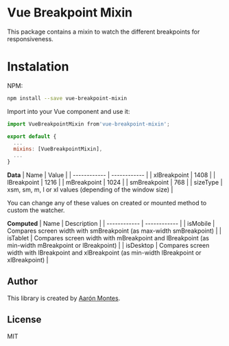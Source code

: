 # Vue Breakpoint Mixin
This package contains a mixin to watch the different breakpoints for responsiveness.

# Instalation

NPM:  
```bash
npm install --save vue-breakpoint-mixin
```
Import into your Vue component and use it:

```javascript
import VueBreakpointMixin from'vue-breakpoint-mixin';

export default {
  ...
  mixins: [VueBreakpointMixin],
  ...
}

```

**Data**
|  Name | Value   |
| ------------ | ------------ |
| xlBreakpoint | 1408 |
| lBreakpoint | 1216 |
| mBreakpoint | 1024 |
| smBreakpoint | 768 |
| sizeType | xsm, sm, m, l or xl values (depending of the window size) |

You can change any of these values on created or mounted method to custom the watcher.

**Computed**
|  Name | Description   |
| ------------ | ------------ |
| isMobile | Compares screen width with smBreakpoint (as max-width smBreakpoint) |
| isTablet | Compares screen width with mBreakpoint and lBreakpoint (as min-width mBreakpoint or lBreakpoint)  |
| isDesktop | Compares screen width with lBreakpoint  and xlBreakpoint (as min-width lBreakpoint  or xlBreakpoint)  |

## Author
This library is created by [Aarón Montes](https://github.com/ajomuch92 "Aarón Montes"). 

## License
MIT
